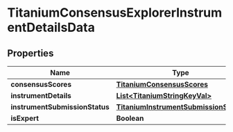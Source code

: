 

# TitaniumConsensusExplorerInstrumentDetailsData


## Properties

| Name | Type | Description | Notes |
|------------ | ------------- | ------------- | -------------|
|**consensusScores** | [**TitaniumConsensusScores**](TitaniumConsensusScores.md) |  |  [optional] |
|**instrumentDetails** | [**List&lt;TitaniumStringKeyVal&gt;**](TitaniumStringKeyVal.md) |  |  [optional] |
|**instrumentSubmissionStatus** | [**TitaniumInstrumentSubmissionStatus**](TitaniumInstrumentSubmissionStatus.md) |  |  [optional] |
|**isExpert** | **Boolean** |  |  [optional] |



